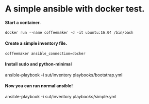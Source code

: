 
# A simple ansible with docker test.

#### Start a container.

```
docker run --name coffeemaker -d -it ubuntu:16.04 /bin/bash
```

#### Create a simple inventory file.

```
coffeemaker ansible_connection=docker
```

#### Install sudo and python-minimal
ansible-playbook -i sut/inventory playbooks/bootstrap.yml

#### Now you can run normal ansible!
ansible-playbook -i sut/inventory playbooks/simple.yml

